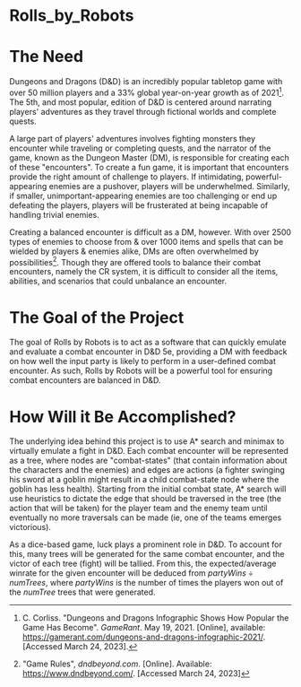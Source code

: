 # Rolls_by_Robots

# The Need
Dungeons and Dragons (D&D) is an incredibly popular tabletop game with over 50 million players and a 33% global year-on-year growth as of 2021[^1]. The 5th, and most popular, edition of D&D is centered around narrating players' adventures as they travel through fictional worlds and complete quests. 

A large part of players' adventures involves fighting monsters they encounter while traveling or completing quests, and the narrator of the game, known as the Dungeon Master (DM), is responsible for creating each of these "encounters". To create a fun game, it is important that encounters provide the right amount of challenge to players. If intimidating, powerful-appearing enemies are a pushover, players will be underwhelmed. Similarly, if smaller, unimportant-appearing enemies are too challenging or end up defeating the players, players will be frusterated at being incapable of handling trivial enemies.

Creating a balanced encounter is difficult as a DM, however. With over 2500 types of enemies to choose from & over 1000 items and spells that can be wielded by players & enemies alike, DMs are often overwhelmed by possibilities[^2].  Though they are offered tools to balance their combat encounters, namely the CR system, it is difficult to consider all the items, abilities, and scenarios that could unbalance an encounter.


# The Goal of the Project
The goal of Rolls by Robots is to act as a software that can quickly emulate and evaluate a combat encounter in D&D 5e, providing a DM with feedback on how well the input party is likely to perform in a user-defined combat encounter.
As such, Rolls by Robots will be a powerful tool for ensuring combat encounters are balanced in D&D.

# How Will it Be Accomplished?
The underlying idea behind this project is to use A* search and minimax to virtually emulate a fight in D&D. 
Each combat encounter will be represented as a tree, where nodes are "combat-states" (that contain information about the characters and the enemies)
and edges are actions (a fighter swinging his sword at a goblin might result in a child combat-state node where the goblin has less health).
Starting from the initial combat state, A* search will use heuristics to dictate the edge that should be traversed in the tree (the action that will be taken) for the 
player team and the enemy team until eventually no more traversals can be made (ie, one of the teams emerges victorious).

As a dice-based game, luck plays a prominent role in D&D. To account for this, many trees will be generated for the same combat encounter, and the victor of each tree (fight)
will be tallied. From this, the expected/average winrate for the given encounter will be deduced from $partyWins \div numTrees$, where $partyWins$ is the number of times
the players won out of the $numTree$ trees that were generated.


[^1]: C. Corliss. "Dungeons and Dragons Infographic Shows How Popular the Game Has Become". *GameRant*. May 19, 2021. [Online], available: https://gamerant.com/dungeons-and-dragons-infographic-2021/. [Accessed March 24, 2023].

[^2]: "Game Rules", *dndbeyond.com*. [Online]. Available: https://www.dndbeyond.com/. [Accessed March 24, 2023]

